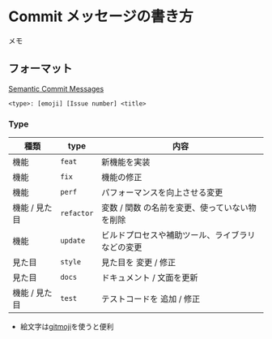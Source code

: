 # Commit メッセージの書き方
メモ

## フォーマット

[Semantic Commit Messages](https://gist.github.com/joshbuchea/6f47e86d2510bce28f8e7f42ae84c716)

```
<type>: [emoji] [Issue number] <title>
```

### Type
| 種類 | type | 内容 |
| --- | --- | --- |
| 機能 | `feat` | 新機能を実装 |
| 機能 | `fix` | 機能の修正 |
| 機能 | `perf` | パフォーマンスを向上させる変更 |
| 機能 / 見た目 | `refactor` | 変数 / 関数 の名前を変更、使っていない物を削除 |
| 機能 | `update` | ビルドプロセスや補助ツール、ライブラリなどの変更 |
| 見た目 | `style` | 見た目を 変更 / 修正 |
| 見た目 | `docs` | ドキュメント / 文面を更新 |
| 機能 / 見た目 | `test` | テストコードを 追加 / 修正 | 


* 絵文字は[gitmoji](https://gitmoji.dev/)を使うと便利